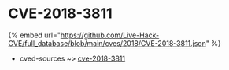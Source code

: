 # CVE-2018-3811
{% embed url="https://github.com/Live-Hack-CVE/full_database/blob/main/cves/2018/CVE-2018-3811.json" %}

* cved-sources ~> [cve-2018-3811](https://www.alice-snow.ru/2018/database/cve-2018-3811/cve-2018-3811-cved-sources)